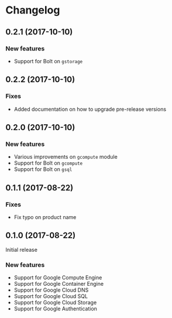 # Changelog

## 0.2.1 (2017-10-10)

### New features

- Support for Bolt on `gstorage`

## 0.2.2 (2017-10-10)

### Fixes

- Added documentation on how to upgrade pre-release versions

## 0.2.0 (2017-10-10)

### New features

- Various improvements on `gcompute` module
- Support for Bolt on `gcompute`
- Support for Bolt on `gsql`

## 0.1.1 (2017-08-22)

### Fixes

- Fix typo on product name

## 0.1.0 (2017-08-22)

Initial release

### New features

- Support for Google Compute Engine
- Support for Google Container Engine
- Support for Google Cloud DNS
- Support for Google Cloud SQL
- Support for Google Cloud Storage
- Support for Google Authentication
